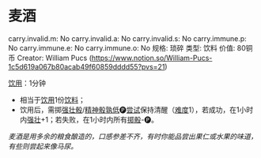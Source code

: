# 麦酒

carry.invalid.m: No
carry.invalid.a: No
carry.invalid.s: No
carry.immune.p: No
carry.immune.e: No
carry.immune.o: No
规格: 琐碎
类型: 饮料
价值: 80铜币
Creator: William Pucs (https://www.notion.so/William-Pucs-1c5d619a067b80acab49f60859dddd55?pvs=21)

<aside>

[饮用](https://www.notion.so/1b4d619a067b80dba658f1da6870ce81?pvs=21)：1分钟

- 相当于[饮用](https://www.notion.so/1b4d619a067b80dba658f1da6870ce81?pvs=21)1份[饮料](https://www.notion.so/1b3d619a067b80f1bb44dd1a6cee8a70?pvs=21)；
- 饮用后，需掷[强壮骰](https://www.notion.so/1b3d619a067b806094ebcc0abdf4ba13?pvs=21)/[精神骰](https://www.notion.so/1b3d619a067b80a8a9ffef3e0057db9d?pvs=21)[孰低](https://www.notion.so/1b3d619a067b80129f8ad6f93d692b0b?pvs=21)🅟[尝试](https://www.notion.so/1b3d619a067b8009aad4e7ce70111ce4?pvs=21)保持清醒（[难度](https://www.notion.so/1b3d619a067b80fbbc95dc0c033f5e3c?pvs=21)1），若成功，在1小时内[强壮](https://www.notion.so/1b3d619a067b8018b6a6d9d43490bbdc?pvs=21)+1；若失败，在1小时内所有[掷骰](https://www.notion.so/1b3d619a067b80f89c53e38483e535c4?pvs=21)-🅟。
</aside>

*麦酒是用多余的粮食酿造的，口感参差不齐，有时你能品尝出果仁或水果的味道，有些则尝起来像马尿。*